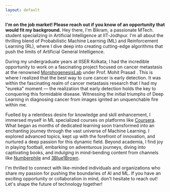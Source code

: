 ```yaml
---
layout: default
---
```

**I'm on the job market! Please reach out if you know of an opportunity that would fit my background.**
Hey there, I'm Bikram, a passionate MTech. student specializing in Artificial Intelligence at IIT-Jodhpur. I'm all about the thrilling blend of Probabilistic Machine Learning (ML) and Reinforcement Learning (RL), where I dive deep into creating cutting-edge algorithms that push the limits of Artificial General Intelligence.

During my undergraduate years at IISER Kolkata, I had the incredible opportunity to work on a fascinating project focused on cancer metastasis at the renowned [MorphogenesisLab](https://sites.google.com/view/morphogenesis-lab-iiserkolkata/about-us?authuser=0) under Prof. Mohit Prasad . This is where I realized that the best way to cure cancer is early detection. It was within the fascinating realm of cancer metastasis research that I had my "eureka" moment — the realization that early detection holds the key to conquering this formidable disease. Witnessing the initial triumphs of Deep Learning in diagnosing cancer from images ignited an unquenchable fire within me.

Fuelled by a relentless desire for knowledge and skill enhancement, I immersed myself in ML specialized courses on platforms like [Coursera](https://www.coursera.org/). What began as months of dedicated learning soon transformed into an enchanting journey through the vast universe of Machine Learning. I explored advanced topics, kept up with the forefront of innovation, and nurtured a deep passion for this dynamic field.
Beyond academia, I find joy in playing football, embarking on adventurous journeys, diving into captivating books, and indulging in mind-bending content from channels like [Numberphile](https://www.numberphile.com/) and [3Blue1Brown](https://www.3blue1brown.com/).

I'm thrilled to connect with like-minded individuals and organizations who share my passion for pushing the boundaries of AI and ML. If you have an exciting opportunity or collaboration in mind, don't hesitate to reach out! Let's shape the future of technology together!

